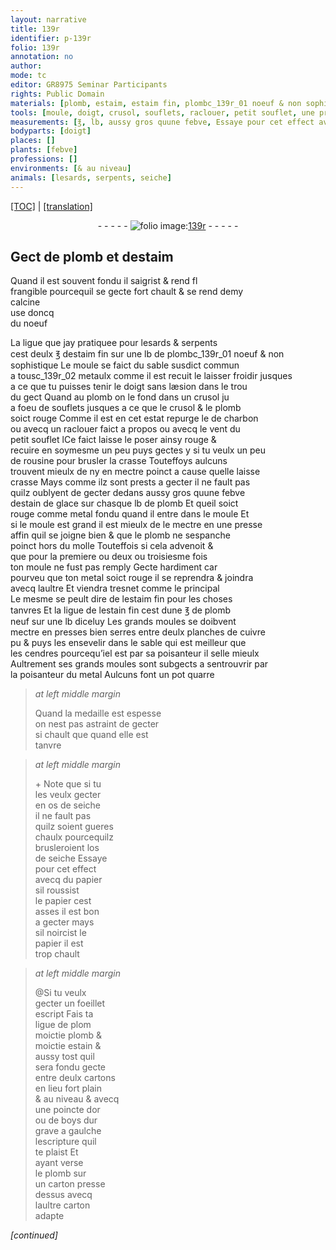 ```yaml
---
layout: narrative
title: 139r
identifier: p-139r
folio: 139r
annotation: no
author:
mode: tc
editor: GR8975 Seminar Participants
rights: Public Domain
materials: [plomb, estaim, estaim fin, plombc_139r_01 noeuf & non sophistique, metaulx, charbon, rousine, crasse, estain de glace, metal fondu, metal, estain fin, plomb neuf, planches de cuivre, cendres, os de seiche, papier, foeillet, escript, estain, cartons, or, boys dur, carton]
tools: [moule, doigt, crusol, souflets, raclouer, petit souflet, une presse, molle, moules, presses bien serres, planches de cuivre, grands moules, pot quarre, os de seiche, papier, cartons, poincte dor ou de boys dur, carton, carton adapte]
measurements: [℥, lb, aussy gros quune febve, Essaye pour cet effect avecq du papier sil roussist le papier cest asses il est bon a gecter mays sil noircist le papier il est trop chault, moictie]
bodyparts: [doigt]
places: []
plants: [febve]
professions: []
environments: [& au niveau]
animals: [lesards, serpents, seiche]
---
```


 <p><a href="{{ site.baseurl }}/diplomatic/">[TOC]</a> | <a href="{{ site.baseurl }}/texts/p-139r_tl/" target="_blank">[translation]</a></p><div class="folio" align="center">- - - - - <a href="http://gallica.bnf.fr/ark:/12148/btv1b10500001g/f283.image" target="_blank"><img src="https://cu-mkp.github.io/2017-workshop-edition/assets/photo-icon.png" alt="folio image: " style="display:inline-block; margin-bottom:-3px;"/>139r</a> - - - - - </div>  
  

## Gect de <span class="m">plomb</span> et d<span class="m">estaim</span>

 
 <span class="add">Quand il est souvent fondu il saigrist & rend <span class="del">fl</span><br/> frangible pourcequil se gecte fort chault & se rend demy<br/> calcine<br/> use doncq<br/> du noeuf</span>
 
La ligue que jay pratiquee pour <span class="al">lesards</span> & <span class="al">serpents</span><br/> cest deulx <span class="ms">℥</span> d<span class="m">estaim fin</span> sur une <span class="ms">lb</span> de <span class="m">plombc_139r_01 noeuf & non<br/> sophistique</span> Le <span class="tl">moule</span> se faict du sable susdict commun<br/> a tousc_139r_02 <span class="m">metaulx</span> co<span class="exp">mm</span>e il est recuit le laisser froidir <span class="sn">jusques<br/> a ce que tu puisses tenir le <span class="tl"><span class="bp">doigt</span></span> sans læsion dans le trou<br/> du gect</span> Quand au <span class="m">plomb</span> on le fond dans un <span class="tl">crusol</span> <span class="del">ju</span><br/> a foeu de <span class="tl">souflets</span> jusques a ce que le <span class="tl">crusol</span> & le <span class="m">plomb</span><br/> soict rouge Comme il est en cet estat repurge le de <span class="m">charbon</span><br/> ou avecq un <span class="tl">raclouer</span> faict a propos ou avecq le vent du<br/> <span class="tl">petit souflet</span> <span class="del">l</span>Ce faict laisse le poser ainsy rouge &<br/> recuire en soymesme un peu puys gectes y si tu veulx un peu<br/> de <span class="m">rousine</span> pour brusler la <span class="m">crasse</span> Touteffoys aulcuns<br/> trouvent mieulx de ny en mectre poinct a cause quelle laisse<br/> <span class="m">crasse</span> Mays co<span class="exp">mm</span>e ilz sont prests a gecter il ne fault pas<br/> quilz oublyent de gecter dedans <span class="ms">aussy gros quune <span class="pa">febve</span></span><br/> d<span class="m">estain de glace</span> sur chasque <span class="ms">lb</span> de <span class="m">plomb</span> Et qu<span class="del">e</span>il soict<br/> rouge co<span class="exp">mm</span>e <span class="m">metal fondu</span> quand il entre dans le <span class="tl">moule</span> Et<br/> si le <span class="tl">moule</span> est grand il est mieulx de le mectre en <span class="tl">une presse</span><br/> affin quil se joigne bien & que le <span class="m">plomb</span> ne sespanche<br/> poinct hors du <span class="tl">molle</span> Touteffois si cela advenoit &<br/> que pour la premiere ou deux ou troisiesme fois<br/> ton <span class="tl">moule</span> ne fust pas remply Gecte hardiment car<br/> pourveu que ton <span class="m">metal</span> soict rouge il se reprendra & joindra<br/> avecq laultre Et viendra tresnet co<span class="exp">mm</span>e le principal<br/> Le mesme se peult dire de l<span class="m">estaim fin</span> pour les choses<br/> tanvres Et la ligue de l<span class="m">estain fin</span> cest dune <span class="ms">℥</span> de <span class="m">plomb<br/> neuf</span> sur une <span class="ms">lb</span> diceluy Les grands <span class="tl">moules</span> se doibvent<br/> mectre en <span class="tl">presses bien serres</span> entre deulx <span class="tl"><span class="m">planches de cuivre</span></span><br/> <span class="del">pu</span> & puys les ensevelir dans le sable qui est meilleur que<br/> les <span class="m">cendres</span> pourcequ<span class="del">’i</span>e<span class="del">l est</span> par sa poisanteur il selle mieulx<br/> Aultrem<span class="exp">ent</span> ses <span class="tl">grands moules</span> sont subgects a sentrouvrir par<br/> la poisanteur du <span class="m">metal</span> Aulcuns font un <span class="tl">pot quarre</span>
 
> *at left middle margin*
> 
> 
>   Quand la medaille est espesse<br/> on nest pas astraint de gecter<br/> si chault que quand elle est<br/> tanvre
 
> *at left middle margin*
> 
> 
>   \+ Note que si tu<br/> les veulx gecter<br/> en <span class="tl"><span class="m">os de <span class="al">seiche</span></span></span><br/> il ne fault pas<br/> quilz soient gueres<br/> chaulx pourcequilz<br/> brusleroient l<span class="tl"><span class="m">os<br/> de <span class="al">seiche</span></span></span> <span class="ms">Essaye<br/> pour cet effect<br/> avecq du <span class="tl"><span class="m">papier</span></span><br/> sil roussist<br/> le <span class="tl"><span class="m">papier</span></span> cest<br/> asses il est bon<br/> a gecter mays<br/> sil noircist le<br/> <span class="tl"><span class="m">papier</span></span> il est<br/> trop chault</span>
 
> *at left middle margin*
> 
> 
>   @Si tu veulx<br/> gecter un <span class="m">foeillet<br/></span> <span class="m">escript</span> Fais ta<br/> ligue de <span class="del">plom</span><br/> <span class="ms">moictie</span> <span class="m">plomb</span> &<br/> <span class="ms">moictie</span> <span class="m">estain</span> &<br/> aussy tost quil<br/> sera fondu gecte<br/> entre deulx <span class="tl"><span class="m">carton<span class="add">s</span></span></span><br/> en lieu fort plain<br/> <span class="env">& au niveau</span> & avecq<br/> une <span class="tl">poincte d<span class="m">or</span><br/> ou de <span class="m">boys dur</span></span><br/> grave a gaulche<br/> lescripture quil<br/> te plaist Et<br/> ayant verse<br/> le <span class="m">plomb</span> sur<br/> un <span class="tl"><span class="m">carton</span></span> presse<br/> dessus avecq<br/> laultre <span class="tl"><span class="m">carton</span><br/> adapte</span>
 
*[continued]*
 
 